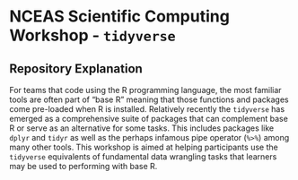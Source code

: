 # NCEAS Scientific Computing Workshop - `tidyverse`

## Repository Explanation

For teams that code using the R programming language, the most familiar tools are often part of “base R” meaning that those functions and packages come pre-loaded when R is installed. Relatively recently the `tidyverse` has emerged as a comprehensive suite of packages that can complement base R or serve as an alternative for some tasks. This includes packages like `dplyr` and `tidyr` as well as the perhaps infamous pipe operator (`%>%`) among many other tools. This workshop is aimed at helping participants use the `tidyverse` equivalents of fundamental data wrangling tasks that learners may be used to performing with base R.
